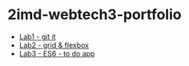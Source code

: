 # 2imd-webtech3-portfolio

- [Lab1 - git it](https://github.com/boleynen/2imd-webtech3-portfolio/tree/master/lab-1)
- [Lab2 - grid & flexbox](https://github.com/boleynen/2imd-webtech3-portfolio/tree/master/lab-2)
- [Lab3 - ES6 - to do app](https://github.com/boleynen/2imd-webtech3-portfolio/tree/master/lab-3)